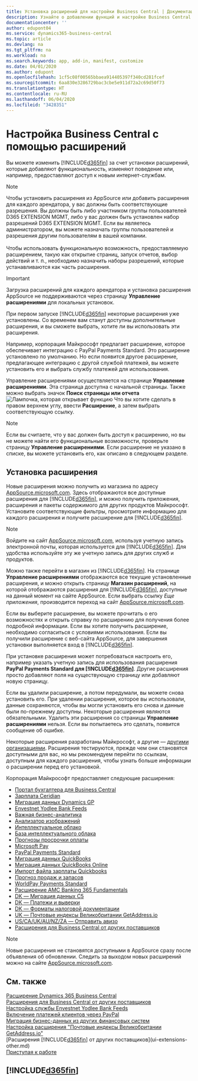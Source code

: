 ```yaml
---
title: Установка расширений для настройки Business Central | Документация Майкрософт
description: Узнайте о добавлении функций и настройке Business Central путем установки расширений.
documentationcenter: ''
author: edupont04
ms.service: dynamics365-business-central
ms.topic: article
ms.devlang: na
ms.tgt_pltfrm: na
ms.workload: na
ms.search.keywords: app, add-in, manifest, customize
ms.date: 04/01/2020
ms.author: edupont
ms.openlocfilehash: 1cf5c08f00565bbaea914405397f340cd281fcef
ms.sourcegitcommit: 6aa830e3286729bac3cbe5e911d72a2c69d50f73
ms.translationtype: HT
ms.contentlocale: ru-RU
ms.lasthandoff: 06/04/2020
ms.locfileid: "3428351"
---
```

# <a name="customizing-business-central-using-extensions"></a>Настройка Business Central с помощью расширений
Вы можете изменить [!INCLUDE[d365fin](includes/d365fin_md.md)] за счет установки расширений, которые добавляют функциональность, изменяют поведение или, например, предоставляют доступ к новым интернет-службам.

> [!NOTE]
> Чтобы установить расширения из AppSource или добавить расширения для каждого арендатора, у вас должны быть соответствующие разрешения. Вы должны быть либо участником группы пользователей D365 EXTENSION MGMT, либо у вас должен быть установлен набор разрешений D365 EXTENSION MGMT. Если вы являетесь администратором, вы можете назначать группы пользователей и разрешения другим пользователям в вашей компании.<br /><br />
Чтобы использовать функциональную возможность, предоставляемую расширением, такую как открытие страниц, запуск отчетов, выбор действий и т. п., необходимо назначить наборы разрешений, которые устанавливаются как часть расширения.

> [!IMPORTANT]  
> Загрузка расширений для каждого арендатора и установка расширения AppSource не поддерживаются через страницу **Управление расширениями** для локальных установок.

При первом запуске [!INCLUDE[d365fin](includes/d365fin_md.md)] некоторые расширения уже установлены. Со временем вам станут доступны дополнительные расширения, и вы сможете выбрать, хотите ли вы использовать эти расширения.

Например, корпорация Майкрософт предлагает расширение, которое обеспечивает интеграцию с PayPal Payments Standard. Это расширение установлено по умолчанию.
Но если появится другое расширение, предлагающее интеграцию с другой службой платежей, вы можете установить его и выбрать службу платежей для использования.  

Управление расширениями осуществляется на странице **Управление расширениями**. Эта страница доступна с начальной страницы. Также можно выбрать значок **Поиск страницы или отчета** ![Лампочка, которая открывает функцию Что вы хотите сделать](media/ui-search/search_small.png "Что вы хотите сделать") в правом верхнем углу, ввести **Расширение**, а затем выбрать соответствующую ссылку.  

> [!NOTE]  
>   Если вы считаете, что у вас должен быть доступ к расширению, но вы не можете найти его функциональные возможности, проверьте страницу **Управление расширениями**. Если расширение не указано в списке, вы можете установить его, как описано в следующем разделе.  

## <a name="installing-an-extension"></a>Установка расширения
Новые расширения можно получить из магазина по адресу [AppSource.microsoft.com](https://appsource.microsoft.com/marketplace/apps?product=dynamics-365%3Bdynamics-365-business-central&page=1). Здесь отображаются все доступные расширения для [!INCLUDE[d365fin](includes/d365fin_md.md)], и можно получить приложения, расширения и пакеты содержимого для других продуктов Майкрософт. Установите соответствующие фильтры, просмотрите информацию для каждого расширения и получите расширение для [!INCLUDE[d365fin](includes/d365fin_md.md)].  
> [!NOTE]  
>   Войдите на сайт [AppSource.microsoft.com](https://appsource.microsoft.com/), используя учетную запись электронной почты, которая используется для [!INCLUDE[d365fin](includes/d365fin_md.md)]. Для удобства используйте эту же учетную запись для других служб и продуктов.  

Можно также перейти в магазин из [!INCLUDE[d365fin](includes/d365fin_md.md)]. На странице **Управление расширениями** отображаются все текущие установленные расширения, и можно открыть страницу **Магазин расширений**, на которой отображаются расширения для [!INCLUDE[d365fin](includes/d365fin_md.md)], доступные на данный момент на сайте AppSource. Если выбрать ссылку *Еще приложения*, производится переход на сайт [AppSource.microsoft.com](https://appsource.microsoft.com/marketplace/apps?product=dynamics-365%3Bdynamics-365-business-central&page=1).  

Если вы выберите расширение, вы можете прочитать о его возможностях и открыть справку по расширению для получения более подробной информации. Если вы хотите получить расширение, необходимо согласиться с условиями использования. Если вы получили расширение с веб-сайта AppSource, для завершения установки выполняется вход в [!INCLUDE[d365fin](includes/d365fin_md.md)].  

При установке расширения может потребоваться настроить его, например указать учетную запись для использования расширения **PayPal Payments Standard для [!INCLUDE[d365fin](includes/d365fin_md.md)]**.
Другие расширения просто добавляют поля на существующую страницу или добавляют новую страницу.   

Если вы удалили расширение, а потом передумали, вы можете снова установить его. При удалении расширения, которое вы использовали, данные сохраняются, чтобы вы могли установить его снова и данные были по-прежнему доступны. Некоторые расширения являются обязательными. Удалить эти расширения со страницы **Управление расширениями** нельзя. Если вы попытаетесь это сделать, появится сообщение об ошибке.  

Некоторые расширения разработаны Майкрософт, а другие — [другими организациями](ui-extensions-other.md). Расширения тестируются, прежде чем они становятся доступными для вас, но мы рекомендуем перейти по ссылкам, доступным для каждого расширения, чтобы узнать больше информации о расширении перед его установкой.  

Корпорация Майкрософт предоставляет следующие расширения:  

* [Портал бухгалтера для Business Central](ui-extensions-accountant-portal.md)
* [Зарплата Ceridian](ui-extensions-ceridian-payroll.md)
* [Миграция данных Dynamics GP](ui-extensions-dynamicsgp-data-migration.md)
* [Envestnet Yodlee Bank Feeds](ui-extensions-yodlee-bank-feeds.md)
* [Важная бизнес-аналитика](ui-extensions-essential-business-insights.md)
* [Анализатор изображений](ui-extensions-image-analyzer.md)
* [Интеллектуальное облако](ui-extensions-data-replication.md)
* [База интеллектуального облака](ui-extensions-intelligent-cloud.md)
* [Прогнозы просрочки оплаты](ui-extensions-late-payment-prediction.md)
* [Microsoft Pay](ui-extensions-microsoft-pay-payments.md)
* [PayPal Payments Standard](ui-extensions-paypal-payments-standard.md)
* [Миграция данных QuickBooks](ui-extensions-quickbooks-data-migration.md)
* [Миграция данных QuickBooks Online](ui-extensions-quickbooks-online-data-migration.md)
* [Импорт файла зарплаты Quickbooks](ui-extensions-quickbooks-payroll.md)
* [Прогноз продаж и запасов](ui-extensions-sales-forecast.md)
* [WorldPay Payments Standard](ui-extensions-worldpay-payments-standard.md)
* [Расширение AMC Banking 365 Fundamentals](ui-extensions-amc-banking.md)
* [DK — Миграция данных C5](ui-extensions-c5-data-migration.md)
* [DK — Платежи и выверки](ui-extensions-payments-reconciliation-formats-dk.md)
* [DK — Форматы налоговой документации](ui-extensions-tax-file-formats-dk.md)
* [UK — Почтовые индексы Великобритании GetAddress.io](ui-extensions-getaddressio.md)
* [US/CA/UK/AU/NZ/ZA — Отправить авизо](ui-extensions-send-remittance-advice.md)
* [Расширения для Business Central от других поставщиков](ui-extensions-other.md)

> [!NOTE]  
>  Новые расширения не становятся доступными в AppSource сразу после объявления об обновлении. Следить за выходом новых расширений можно на сайте [AppSource.microsoft.com](https://appsource.microsoft.com/marketplace/apps?product=dynamics-365%3Bdynamics-365-business-central&page=1).

## <a name="see-also"></a>См. также
[Расширение Dynamics 365 Business Central](about-develop-extensions.md)  
[Расширения для Business Central от других поставщиков](ui-extensions-other.md)  
[Настройка службы Envestnet Yodlee Bank Feeds](bank-how-setup-bank-statement-service.md)  
[Включение платежей клиентов через PayPal](sales-how-enable-payment-service-extensions.md)  
[Миграция бизнес-данных из других финансовых систем](across-import-data-configuration-packages.md)  
[Настройка расширения "Почтовые индексы Великобритании GetAddress.io"](LocalFunctionality/UnitedKingdom/uk-setup-postal-code-service.md)  
[Расширения [!INCLUDE[d365fin](includes/d365fin_md.md)] от других поставщиков](ui-extensions-other.md)  
[Приступая к работе](product-get-started.md)  

## [!INCLUDE[d365fin](includes/free_trial_md.md)]  
